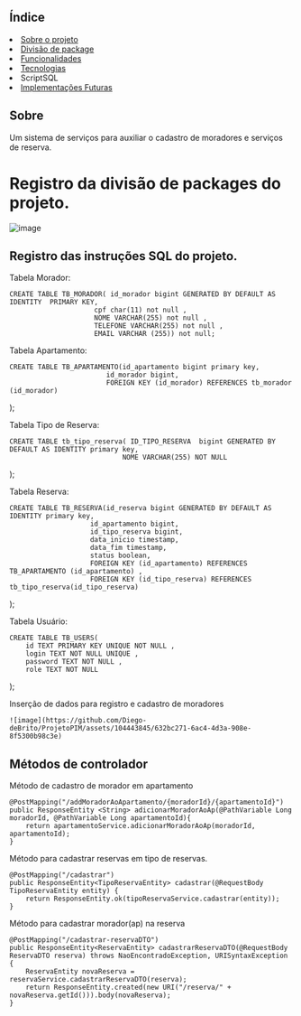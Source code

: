 ## Índice
  <li><a href="#sobre">Sobre o projeto</a></li>
  <li><a href="package">Divisão de package</a></li>
  <li><a href="funcionalidades">Funcionalidades</a></li>
  <li><a href="tec">Tecnologias</li>
  <li><a hrfe="SQL"> ScriptSQL</a></li>  
  <li><a href="futura">Implementações Futuras</a></li>





<h2 id="sobre">Sobre</h2>

  Um sistema de serviços para auxiliar o cadastro de moradores e serviços de 
  reserva.
  

<h1 id="package"> Registro da divisão de packages do projeto.</h1>


![image](https://github.com/Diego-deBrito/ProjetoPIM/assets/104443845/107af7fe-54f3-4347-b8fd-9b501b353769)



<h2 id="SQL"> Registro das instruções SQL do projeto.</h2>
<a>Tabela Morador:</a>

    CREATE TABLE TB_MORADOR( id_morador bigint GENERATED BY DEFAULT AS IDENTITY  PRIMARY KEY,
                         cpf char(11) not null ,
                         NOME VARCHAR(255) not null ,
                         TELEFONE VARCHAR(255) not null ,
                         EMAIL VARCHAR (255)) not null;

<a>Tabela Apartamento: <a/>

    CREATE TABLE TB_APARTAMENTO(id_apartamento bigint primary key,
                            id_morador bigint,
                            FOREIGN KEY (id_morador) REFERENCES tb_morador (id_morador)
);


<a>Tabela Tipo de Reserva: <a/>
    
    
    CREATE TABLE tb_tipo_reserva( ID_TIPO_RESERVA  bigint GENERATED BY DEFAULT AS IDENTITY primary key,
                                NOME VARCHAR(255) NOT NULL
);

<a>Tabela Reserva: <a/>

    
    CREATE TABLE TB_RESERVA(id_reserva bigint GENERATED BY DEFAULT AS IDENTITY primary key,
                        id_apartamento bigint,
                        id_tipo_reserva bigint,
                        data_inicio timestamp,
                        data_fim timestamp,
                        status boolean,
                        FOREIGN KEY (id_apartamento) REFERENCES TB_APARTAMENTO (id_apartamento) ,
                        FOREIGN KEY (id_tipo_reserva) REFERENCES tb_tipo_reserva(id_tipo_reserva)
);



<a>Tabela Usuário: <a/>



    CREATE TABLE TB_USERS(
        id TEXT PRIMARY KEY UNIQUE NOT NULL ,
        login TEXT NOT NULL UNIQUE ,
        password TEXT NOT NULL ,
        role TEXT NOT NULL
);


<a> Inserção de dados para registro e cadastro de moradores <a>

    ![image](https://github.com/Diego-deBrito/ProjetoPIM/assets/104443845/632bc271-6ac4-4d3a-908e-8f5300b98c3e)


<h2 id="metodos">Métodos de controlador </h2>

<a>Método de cadastro de morador em apartamento</a>

    @PostMapping("/addMoradorAoApartamento/{moradorId}/{apartamentoId}")
    public ResponseEntity <String> adicionarMoradorAoAp(@PathVariable Long moradorId, @PathVariable Long apartamentoId){
        return apartamentoService.adicionarMoradorAoAp(moradorId, apartamentoId);
    }

<a>Método para cadastrar reservas em tipo de reservas.</a>

    @PostMapping("/cadastrar")
    public ResponseEntity<TipoReservaEntity> cadastrar(@RequestBody TipoReservaEntity entity) {
        return ResponseEntity.ok(tipoReservaService.cadastrar(entity));
    }

<a>Método para cadastrar morador(ap) na reserva</a>


    @PostMapping("/cadastrar-reservaDTO")
    public ResponseEntity<ReservaEntity> cadastrarReservaDTO(@RequestBody ReservaDTO reserva) throws NaoEncontradoException, URISyntaxException {
        ReservaEntity novaReserva = reservaService.cadastrarReservaDTO(reserva);
        return ResponseEntity.created(new URI("/reserva/" + novaReserva.getId())).body(novaReserva);
    }









   
 
